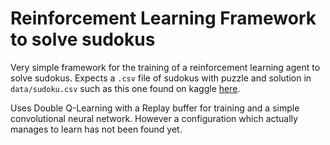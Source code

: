 # Reinforcement Learning Framework to solve sudokus

Very simple framework for the training of a reinforcement learning agent to solve sudokus. Expects a `.csv` file of sudokus with puzzle and solution in `data/sudoku.csv` such as this one found on kaggle [here](https://www.kaggle.com/datasets/bryanpark/sudoku).

Uses Double Q-Learning with a Replay buffer for training and a simple convolutional neural network. However a configuration which actually manages to learn has not been found yet.
